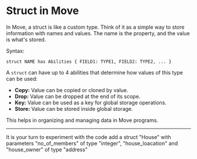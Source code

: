 # Struct in Move

In Move, a struct is like a custom type. Think of it as a simple way to store information with names and values. The name is the property, and the value is what's stored.

Syntax:
```
struct NAME has Abilities { FIELD1: TYPE1, FIELD2: TYPE2, ... }
```
A `struct` can have up to 4 abilities that determine how values of this type can be used:
- **Copy:** Value can be copied or cloned by value.
- **Drop:** Value can be dropped at the end of its scope.
- **Key:** Value can be used as a key for global storage operations.
- **Store:** Value can be stored inside global storage.

This helps in organizing and managing data in Move programs.

---
It is your turn to experiment with the code add a struct "House" with parameters "no_of_members" of type "integer", "house_loacation" and "house_owner" of type "address" 
